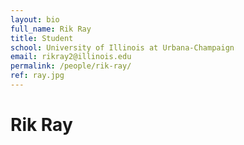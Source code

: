 ```yaml
---
layout: bio
full_name: Rik Ray
title: Student
school: University of Illinois at Urbana-Champaign
email: rikray2@illinois.edu
permalink: /people/rik-ray/
ref: ray.jpg
---
```


# Rik Ray